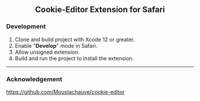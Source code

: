 <p id="downloads" align="center">
	<h2 align="center">Cookie-Editor Extension for Safari</h2>
</p>

### Development
1. Clone and build project with Xcode 12 or greater.
2. Enable "**Develop**" mode in Safari.
3. Allow unsigned extension.
4. Build and run the project to install the extension.

<hr/>

### Acknowledgement
<a href="https://github.com/Moustachauve/cookie-editor" target="_blank">https://github.com/Moustachauve/cookie-editor</a>
